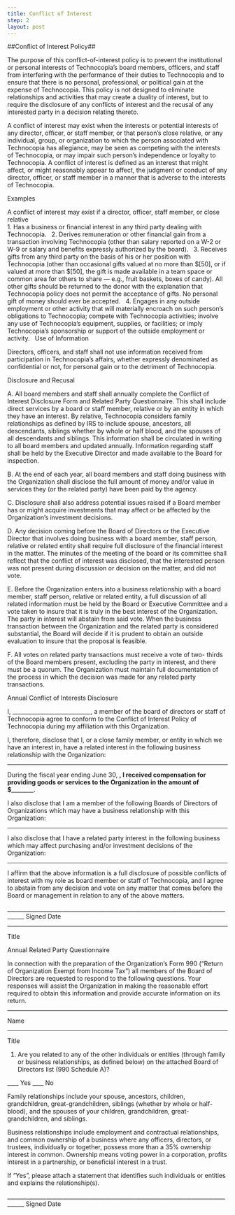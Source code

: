 ```yaml
---
title: Conflict of Interest
step: 2
layout: post
---
```


##Conflict of Interest Policy##	
								
The purpose of this conflict-of-interest policy is to prevent the institutional or personal interests of Technocopia’s board members, officers, and staff from interfering with the performance of their duties to Technocopia and to ensure that there is no personal, professional, or political gain at the expense of Technocopia. This policy is not designed to eliminate relationships and activities that may create a duality of interest, but to require the disclosure of any conflicts of interest and the recusal of any interested party in a decision relating thereto.
					
A conflict of interest may exist when the interests or potential interests of any director, officer, or staff member, or that person’s close relative, or any individual, group, or organization to which the person associated with Technocopia has allegiance, may be seen as competing with the interests of Technocopia, or may impair such person’s independence or loyalty to Technocopia. A conflict of interest is defined as an interest that might affect, or might reasonably appear to affect, the judgment or conduct of any director, officer, or staff member in a manner that is adverse to the interests of Technocopia.
					
Examples
					
A conflict of interest may exist if a director, officer, staff member, or close relative						 							
	1.	Has a business or financial interest in any third party dealing with Technocopia.	 
	2.	Derives remuneration or other financial gain from a transaction involving Technocopia (other than salary reported on a W-2 or W-9 or salary and benefits expressly authorized by the board).	 
	3.	Receives gifts from any third party on the basis of his or her position with Technocopia (other than occasional gifts valued at no more than $[50], or if valued at more than $[50], the gift is made available in a team space or common area for others to share — e.g., fruit baskets, boxes of candy). All other gifts should be returned to the donor with the explanation that Technocopia policy does not permit the acceptance of gifts. No personal gift of money should ever be accepted.	 
	4.	Engages in any outside employment or other activity that will materially encroach on such person’s obligations to Technocopia; compete with Technocopia activities; involve any use of Technocopia’s equipment, supplies, or facilities; or imply Technocopia’s sponsorship or support of the outside employment or activity.				 					 
Use of Information
					
Directors, officers, and staff shall not use information received from participation in Technocopia’s affairs, whether expressly denominated as confidential or not, for personal gain or to the detriment of Technocopia.					

Disclosure and Recusal
					
A. All board members and staff shall annually complete the Conflict of Interest Disclosure Form and Related Party Questionnaire. This shall include direct services by a board or staff member, relative or by an entity in which they have an interest. By relative, Technocopia considers family relationships as defined by IRS to include spouse, ancestors, all descendants, siblings whether by whole or half blood, and the spouses of all descendants and siblings. This information shall be circulated in writing to all board members and updated annually. Information regarding staff shall be held by the Executive Director and made available to the Board for inspection.
					
B. At the end of each year, all board members and staff doing business with the Organization shall disclose the full amount of money and/or value in services they (or the related party) have been paid by the agency.
					
C. Disclosure shall also address potential issues raised if a Board member has or might acquire investments that may affect or be affected by the Organization’s investment decisions.
					
D. Any decision coming before the Board of Directors or the Executive Director that involves doing business with a board member, staff person, relative or related entity shall require full disclosure of the financial interest in the matter. The minutes of the meeting of the board or its committee shall reflect that the conflict of interest was disclosed, that the interested person was not present during discussion or decision on the matter, and did not vote.
					
E. Before the Organization enters into a business relationship with a board member, staff person, relative or related entity, a full discussion of all related information must be held by the Board or Executive Committee and a vote taken to insure that it is truly in the best interest of the Organization. The party in interest will abstain from said vote. When the business transaction between the Organization and the related party is considered substantial, the Board will decide if it is prudent to obtain an outside evaluation to insure that the proposal is feasible.
					
F. All votes on related party transactions must receive a vote of two- thirds of the Board members present, excluding the party in interest, and there must be a quorum. The Organization must maintain full documentation of the process in which the decision was made for any related party transactions.
				
Annual Conflict of Interests Disclosure


					

I, ____________________________, a member of the board of directors or staff of Technocopia agree to conform to the Conflict of Interest Policy of Technocopia during my affiliation with this Organization.
					
I, therefore, disclose that I, or a close family member, or entity in which we have an interest in, have a related interest in the following business relationship with the Organization:
____________________________________________________________________________________
					
During the fiscal year ending June 30, ______, I received compensation for providing goods or services to the Organization in the amount of $______________.
					
I also disclose that I am a member of the following Boards of Directors of Organizations which may have a business relationship with this Organization:
____________________________________________________________________________________
					
I also disclose that I have a related party interest in the following business which may affect purchasing and/or investment decisions of the Organization:
____________________________________________________________________________________
					
I affirm that the above information is a full disclosure of possible conflicts of interest with my role as board member or staff of Technocopia, and I agree to abstain from any decision and vote on any matter that comes before the Board or management in relation to any of the above matters.

____________________________________________________________________________________	Signed 										Date 

______________________________________________
Title
									
Annual Related Party Questionnaire


					

In connection with the preparation of the Organization’s Form 990 (“Return of Organization Exempt from Income Tax”) all members of the Board of Directors are requested to respond to the following questions. Your responses will assist the Organization in making the reasonable effort required to obtain this information and provide accurate information on its return.

______________________________________________					
Name 

______________________________________________
Title
					
1. Are you related to any of the other individuals or entities (through family or business relationships, as defined below) on the attached Board of Directors list (990 Schedule A)?
					
____ Yes ____ No
					
Family relationships include your spouse, ancestors, children, grandchildren, great-grandchildren, siblings (whether by whole or half-blood), and the spouses of your children, grandchildren, great-grandchildren, and siblings.
					
Business relationships include employment and contractual relationships, and common ownership of a business where any officers, directors, or trustees, individually or together, possess more than a 35% ownership interest in common. Ownership means voting power in a corporation, profits interest in a partnership, or beneficial interest in a trust.
					
If “Yes”, please attach a statement that identifies such individuals or entities and explains the relationship(s).
					
____________________________________________________________________________________	Signed 										Date 


